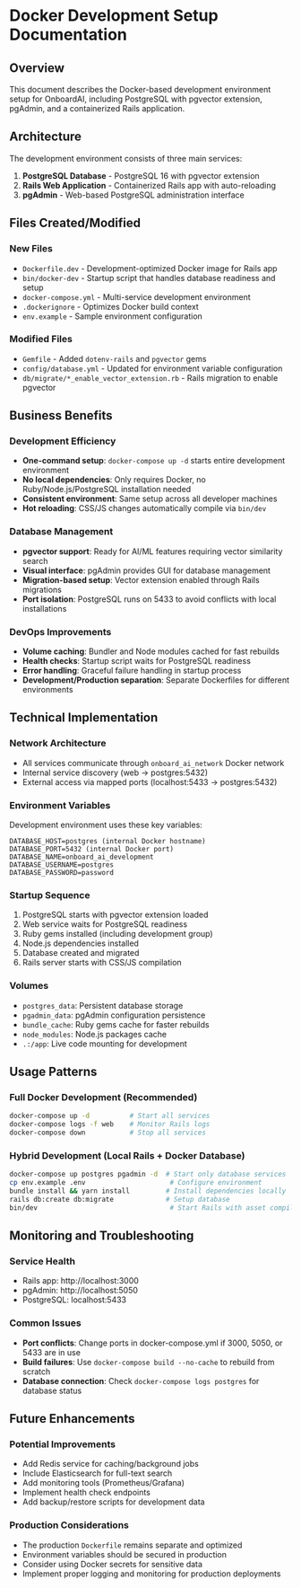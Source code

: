 # Docker Development Setup Documentation

## Overview

This document describes the Docker-based development environment setup for OnboardAI, including PostgreSQL with pgvector extension, pgAdmin, and a containerized Rails application.

## Architecture

The development environment consists of three main services:

1. **PostgreSQL Database** - PostgreSQL 16 with pgvector extension
2. **Rails Web Application** - Containerized Rails app with auto-reloading
3. **pgAdmin** - Web-based PostgreSQL administration interface

## Files Created/Modified

### New Files
- `Dockerfile.dev` - Development-optimized Docker image for Rails app
- `bin/docker-dev` - Startup script that handles database readiness and setup
- `docker-compose.yml` - Multi-service development environment
- `.dockerignore` - Optimizes Docker build context
- `env.example` - Sample environment configuration

### Modified Files
- `Gemfile` - Added `dotenv-rails` and `pgvector` gems
- `config/database.yml` - Updated for environment variable configuration
- `db/migrate/*_enable_vector_extension.rb` - Rails migration to enable pgvector

## Business Benefits

### Development Efficiency
- **One-command setup**: `docker-compose up -d` starts entire development environment
- **No local dependencies**: Only requires Docker, no Ruby/Node.js/PostgreSQL installation needed
- **Consistent environment**: Same setup across all developer machines
- **Hot reloading**: CSS/JS changes automatically compile via `bin/dev`

### Database Management
- **pgvector support**: Ready for AI/ML features requiring vector similarity search
- **Visual interface**: pgAdmin provides GUI for database management
- **Migration-based setup**: Vector extension enabled through Rails migrations
- **Port isolation**: PostgreSQL runs on 5433 to avoid conflicts with local installations

### DevOps Improvements
- **Volume caching**: Bundler and Node modules cached for fast rebuilds
- **Health checks**: Startup script waits for PostgreSQL readiness
- **Error handling**: Graceful failure handling in startup process
- **Development/Production separation**: Separate Dockerfiles for different environments

## Technical Implementation

### Network Architecture
- All services communicate through `onboard_ai_network` Docker network
- Internal service discovery (web → postgres:5432)
- External access via mapped ports (localhost:5433 → postgres:5432)

### Environment Variables
Development environment uses these key variables:
```
DATABASE_HOST=postgres (internal Docker hostname)
DATABASE_PORT=5432 (internal Docker port)
DATABASE_NAME=onboard_ai_development
DATABASE_USERNAME=postgres
DATABASE_PASSWORD=password
```

### Startup Sequence
1. PostgreSQL starts with pgvector extension loaded
2. Web service waits for PostgreSQL readiness
3. Ruby gems installed (including development group)
4. Node.js dependencies installed
5. Database created and migrated
6. Rails server starts with CSS/JS compilation

### Volumes
- `postgres_data`: Persistent database storage
- `pgadmin_data`: pgAdmin configuration persistence
- `bundle_cache`: Ruby gems cache for faster rebuilds
- `node_modules`: Node.js packages cache
- `.:/app`: Live code mounting for development

## Usage Patterns

### Full Docker Development (Recommended)
```bash
docker-compose up -d          # Start all services
docker-compose logs -f web    # Monitor Rails logs
docker-compose down           # Stop all services
```

### Hybrid Development (Local Rails + Docker Database)
```bash
docker-compose up postgres pgadmin -d  # Start only database services
cp env.example .env                     # Configure environment
bundle install && yarn install         # Install dependencies locally
rails db:create db:migrate             # Setup database
bin/dev                                 # Start Rails with asset compilation
```

## Monitoring and Troubleshooting

### Service Health
- Rails app: http://localhost:3000
- pgAdmin: http://localhost:5050
- PostgreSQL: localhost:5433

### Common Issues
- **Port conflicts**: Change ports in docker-compose.yml if 3000, 5050, or 5433 are in use
- **Build failures**: Use `docker-compose build --no-cache` to rebuild from scratch
- **Database connection**: Check `docker-compose logs postgres` for database status

## Future Enhancements

### Potential Improvements
- Add Redis service for caching/background jobs
- Include Elasticsearch for full-text search
- Add monitoring tools (Prometheus/Grafana)
- Implement health check endpoints
- Add backup/restore scripts for development data

### Production Considerations
- The production `Dockerfile` remains separate and optimized
- Environment variables should be secured in production
- Consider using Docker secrets for sensitive data
- Implement proper logging and monitoring for production deployments
